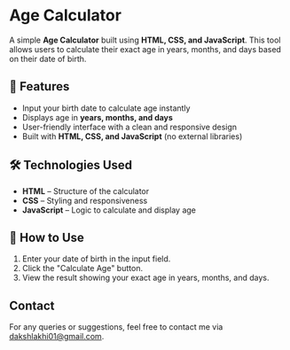 # Age Calculator

A simple **Age Calculator** built using **HTML, CSS, and JavaScript**. This tool allows users to calculate their exact age in years, months, and days based on their date of birth.

## 🚀 Features

- Input your birth date to calculate age instantly
- Displays age in **years, months, and days**
- User-friendly interface with a clean and responsive design
- Built with **HTML, CSS, and JavaScript** (no external libraries)

## 🛠️ Technologies Used

- **HTML** – Structure of the calculator
- **CSS** – Styling and responsiveness
- **JavaScript** – Logic to calculate and display age

## 🎯 How to Use

1. Enter your date of birth in the input field.
2. Click the "Calculate Age" button.
3. View the result showing your exact age in years, months, and days.

## Contact
For any queries or suggestions, feel free to contact me via [dakshlakhi01@gmail.com](mailto:dakshlakhi01@gmail.com).